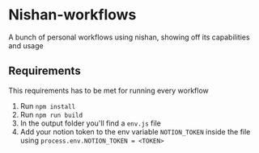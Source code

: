 # Nishan-workflows

A bunch of personal workflows using nishan, showing off its capabilities and usage

## Requirements

This requirements has to be met for running every workflow

1. Run `npm install`
2. Run `npm run build`
3. In the output folder you'll find a `env.js` file
4. Add your notion token to the env variable `NOTION_TOKEN` inside the file using `process.env.NOTION_TOKEN = <TOKEN>`